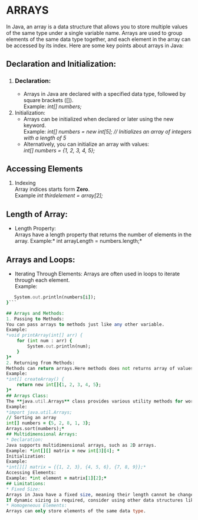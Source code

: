 # ARRAYS
In Java, an array is a data structure that allows you to store multiple values of the same type under a single variable name. Arrays are used to group elements of the same data type together, and each element in the array can be accessed by its index. Here are some key points about arrays in Java:
## Declaration and Initialization:
1. ### Declaration:
    * Arrays in Java are declared with a specified data type, followed by square brackets ([]).  
    Example: *int[] numbers;*
2. Initialization:
    * Arrays can be initialized when declared or later using the new keyword.  
    Example: *int[] numbers = new int[5]; // Initializes an array of integers with a length of 5*
    * Alternatively, you can initialize an array with values:  
     *int[] numbers = {1, 2, 3, 4, 5};*
## Accessing Elements
1. Indexing  
    Array indices starts form **Zero**.  
    Example *int thirdelement = array[2];*
## Length of Array:
* Length Property:  
Arrays have a length property that returns the number of elements in the array.
Example:* int arrayLength = numbers.length;*  
## Arrays and Loops:
* Iterating Through Elements:
Arrays are often used in loops to iterate through each element.  
Example:
```for (int i = 0; i < numbers.length; i++) {
   System.out.println(numbers[i]);  
}```

## Arrays and Methods:
1. Passing to Methods:  
You can pass arrays to methods just like any other variable.  
Example:  
*void printArray(int[] arr) {  
    for (int num : arr) {  
        System.out.println(num);  
    }  
}*
2. Returning from Methods:  
Methods can return arrays.Here methods does not returns array of values.Returning array is nothing but returning array's object(reference of array of values ).  
Example:  
*int[] createArray() {  
    return new int[]{1, 2, 3, 4, 5};  
}*  
## Arrays Class:  
The **java.util.Arrays** class provides various utility methods for working with arrays, including sorting, searching, and filling.
Example:  
*import java.util.Arrays;  
// Sorting an array  
int[] numbers = {5, 2, 8, 1, 3};  
Arrays.sort(numbers);*  
## Multidimensional Arrays:  
* Declaration:  
Java supports multidimensional arrays, such as 2D arrays.  
Example: *int[][] matrix = new int[3][4]; * 
Initialization:  
Example:  
*int[][] matrix = {{1, 2, 3}, {4, 5, 6}, {7, 8, 9}};*  
Accessing Elements:  
Example: *int element = matrix[1][2];*  
## Limitations:  
* Fixed Size:  
Arrays in Java have a fixed size, meaning their length cannot be changed after initialization.
If dynamic sizing is required, consider using other data structures like **ArrayList**.  
* Homogeneous Elements:  
Arrays can only store elements of the same data type.
